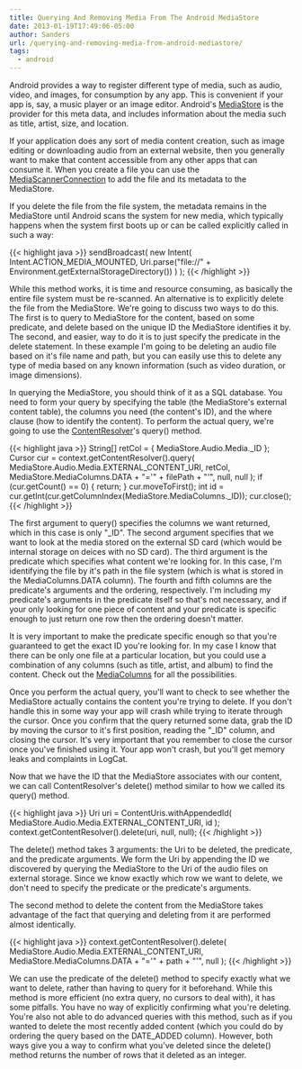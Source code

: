 ```yaml
---
title: Querying And Removing Media From The Android MediaStore
date: 2013-01-19T17:49:06-05:00
author: Sanders
url: /querying-and-removing-media-from-android-mediastore/
tags:
  - android
---
```

Android provides a way to register different type of media, such as audio, video, and images, for consumption by any app. This is convenient if your app is, say, a music player or an image editor. Android's <a href="http://developer.android.com/reference/android/provider/MediaStore.html" target="_blank">MediaStore</a> is the provider for this meta data, and includes information about the media such as title, artist, size, and location.

If your application does any sort of media content creation, such as image editing or downloading audio from an external website, then you generally want to make that content accessible from any other apps that can consume it. When you create a file you can use the <a href="http://developer.android.com/reference/android/media/MediaScannerConnection.html" target="_blank">MediaScannerConnection</a> to add the file and its metadata to the MediaStore.

If you delete the file from the file system, the metadata remains in the MediaStore until Android scans the system for new media, which typically happens when the system first boots up or can be called explicitly called in such a way:

{{< highlight java >}}
sendBroadcast(
  new Intent(
    Intent.ACTION_MEDIA_MOUNTED,
    Uri.parse("file://" + Environment.getExternalStorageDirectory())
  )
);
{{< /highlight >}}

While this method works, it is time and resource consuming, as basically the entire file system must be re-scanned. An alternative is to explicitly delete the file from the MediaStore. We're going to discuss two ways to do this. The first is to query to MediaStore for the content, based on some predicate, and delete based on the unique ID the MediaStore identifies it by. The second, and easier, way to do it is to just specify the predicate in the delete statement. In these example I'm going to be deleting an audio file based on it's file name and path, but you can easily use this to delete any type of media based on any known information (such as video duration, or image dimensions).

In querying the MediaStore, you should think of it as a SQL database. You need to form your query by specifying the table (the MediaStore's external content table), the columns you need (the content's ID), and the where clause (how to identify the content). To perform the actual query, we're going to use the <a href="http://developer.android.com/reference/android/content/ContentResolver.html" target="_blank">ContentResolver</a>'s query() method.

{{< highlight java >}}
String[] retCol = { MediaStore.Audio.Media._ID };
Cursor cur = context.getContentResolver().query(
  MediaStore.Audio.Media.EXTERNAL_CONTENT_URI,
  retCol,
  MediaStore.MediaColumns.DATA + "='" + filePath + "'", null, null
);
if (cur.getCount() == 0) {
    return;
}
cur.moveToFirst();
int id = cur.getInt(cur.getColumnIndex(MediaStore.MediaColumns._ID));
cur.close();
{{< /highlight >}}

The first argument to query() specifies the columns we want returned, which in this case is only "_ID". The second argument specifies that we want to look at the media stored on the external SD card (which would be internal storage on deices with no SD card). The third argument is the predicate which specifies what content we're looking for. In this case, I'm identifying the file by it's path in the file system (which is what is stored in the MediaColumns.DATA column). The fourth and fifth columns are the predicate's arguments and the ordering, respectively. I'm including my predicate's arguments in the predicate itself so that's not necessary, and if your only looking for one piece of content and your predicate is specific enough to just return one row then the ordering doesn't matter.

It is very important to make the predicate specific enough so that you're guaranteed to get the exact ID you're looking for. In my case I know that there can be only one file at a particular location, but you could use a combination of any columns (such as title, artist, and album) to find the content. Check out the <a href="http://developer.android.com/reference/android/provider/MediaStore.MediaColumns.html" target="_blank">MediaColumns</a> for all the possibilities.

Once you perform the actual query, you'll want to check to see whether the MediaStore actually contains the content you're trying to delete. If you don't handle this in some way your app will crash while trying to iterate through the cursor. Once you confirm that the query returned some data, grab the ID by moving the cursor to it's first position, reading the "_ID" column, and closing the cursor. It's very important that you remember to close the cursor once you've finished using it. Your app won't crash, but you'll get memory leaks and complaints in LogCat.

Now that we have the ID that the MediaStore associates with our content, we can call ContentResolver's delete() method similar to how we called its query() method.

{{< highlight java >}}
Uri uri = ContentUris.withAppendedId(
  MediaStore.Audio.Media.EXTERNAL_CONTENT_URI, id
);
context.getContentResolver().delete(uri, null, null);
{{< /highlight >}}

The delete() method takes 3 arguments: the Uri to be deleted, the predicate, and the predicate arguments. We form the Uri by appending the ID we discovered by querying the MediaStore to the Uri of the audio files on external storage. Since we know exactly which row we want to delete, we don't need to specify the predicate or the predicate's arguments.

The second method to delete the content from the MediaStore takes advantage of the fact that querying and deleting from it are performed almost identically.

{{< highlight java >}}
context.getContentResolver().delete(
  MediaStore.Audio.Media.EXTERNAL_CONTENT_URI,
  MediaStore.MediaColumns.DATA + "='" + path + "'", null
);
{{< /highlight >}}

We can use the predicate of the delete() method to specify exactly what we want to delete, rather than having to query for it beforehand. While this method is more efficient (no extra query, no cursors to deal with), it has some pitfalls. You have no way of explicitly confirming what you're deleting. You're also not able to do advanced queries with this method, such as if you wanted to delete the most recently added content (which you could do by ordering the query based on the DATE_ADDED column). However, both ways give you a way to confirm what you've deleted since the delete() method returns the number of rows that it deleted as an integer.
